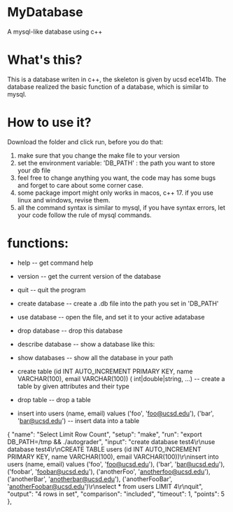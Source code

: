 # MyDatabase
A mysql-like database using c++

# What's this?
This is a database writen in c++, the skeleton is given by ucsd ece141b. 
The database realized the basic function of a database, which is similar to mysql.

# How to use it?
Download the folder and click run, before you do that:
1. make sure that you change the make file to your version
2. set the environment variable: 'DB_PATH' : the path you want to store your db file
3. feel free to change anything you want, the code may has some bugs and forget to care about some corner case.
4. some package import might only works in macos, c++ 17. if you use linux and windows, revise them. 
5. all the command syntax is similar to mysql, if you have syntax errors, let your code follow the rule of mysql commands.

# functions:
* help -- get command help
* version -- get the current version of the database
* quit -- quit the program

* create database <db-name> -- create a .db file into the path you set in 'DB_PATH'
* use database <db-name> -- open the file, and set it to your active adatabase
* drop database <db-name> -- drop this database
* describe database <db-name> -- show a database like this:

* show databases -- show all the database in your path

* create table <tab-name> (id INT AUTO_INCREMENT PRIMARY KEY, name VARCHAR(100), email VARCHAR(100)) (<col-name> int|double|string, ...) -- create a table by given attributes and their type

* drop table <tab-name> -- drop a table

* insert into users (name, email) values ('foo', 'foo@ucsd.edu'), ('bar', 'bar@ucsd.edu') -- insert data into a table









{
      "name": "Select Limit Row Count",
      "setup": "make",
      "run": "export DB_PATH=/tmp && ./autograder",
      "input": "create database test4\r\nuse database test4\r\nCREATE TABLE users (id INT AUTO_INCREMENT PRIMARY KEY, name VARCHAR(100), email VARCHAR(100))\r\ninsert into users (name, email) values ('foo', 'foo@ucsd.edu'), ('bar', 'bar@ucsd.edu'), ('foobar', 'foobar@ucsd.edu'), ('anotherFoo', 'anotherfoo@ucsd.edu'), ('anotherBar', 'anotherbar@ucsd.edu'), ('anotherFooBar', 'anotherFoobar@ucsd.edu')\r\nselect * from users LIMIT 4\r\nquit",
      "output": "4 rows in set",
      "comparison": "included",
      "timeout": 1,
      "points": 5
    },






 





